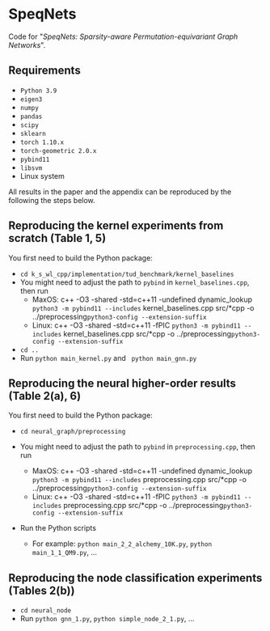 # SpeqNets
Code for "_SpeqNets: Sparsity-aware Permutation-equivariant Graph Networks_".

## Requirements
- `Python 3.9`
- `eigen3`
- `numpy`
- `pandas`
- `scipy`
- `sklearn`
- `torch 1.10.x`
- `torch-geometric 2.0.x`
- `pybind11`
- `libsvm`
- Linux system 

All results in the paper and the appendix can be reproduced by the following the steps below. 

## Reproducing the kernel experiments from scratch (Table 1, 5) 
You first need to build the Python package:
- `cd k_s_wl_cpp/implementation/tud_benchmark/kernel_baselines`
- You might need to adjust the path to `pybind` in `kernel_baselines.cpp`, then run 
    - MaxOS: c++ -O3 -shared -std=c++11 -undefined dynamic_lookup `python3 -m pybind11 --includes`  kernel_baselines.cpp src/*cpp -o ../preprocessing`python3-config --extension-suffix` 
    - Linux: c++ -O3  -shared -std=c++11 -fPIC `python3 -m pybind11 --includes`  kernel_baselines.cpp src/*cpp -o ../preprocessing`python3-config --extension-suffix`
- `cd ..`
- Run `python main_kernel.py` and ` python main_gnn.py`


## Reproducing the neural higher-order results (Table 2(a), 6)
You first need to build the Python package:
- `cd neural_graph/preprocessing`
- You might need to adjust the path to `pybind` in `preprocessing.cpp`, then run 
    - MaxOS: c++ -O3 -shared -std=c++11 -undefined dynamic_lookup `python3 -m pybind11 --includes`  preprocessing.cpp src/*cpp -o ../preprocessing`python3-config --extension-suffix` 
    - Linux: c++ -O3  -shared -std=c++11 -fPIC `python3 -m pybind11 --includes`  preprocessing.cpp src/*cpp -o ../preprocessing`python3-config --extension-suffix`

- Run the Python scripts
    - For example: `python main_2_2_alchemy_10K.py`, `python main_1_1_QM9.py`, ...


## Reproducing the node classification experiments (Tables 2(b))
- `cd neural_node`
- Run `python gnn_1.py`, `python simple_node_2_1.py`, ... 
